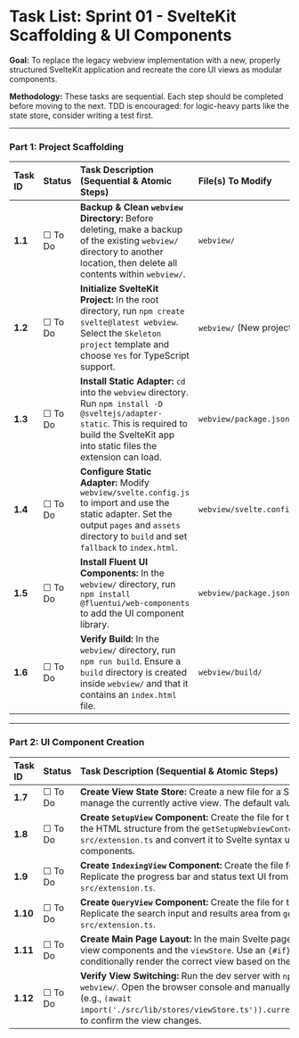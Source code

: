 # Task List: Sprint 01 - SvelteKit Scaffolding & UI Components

**Goal:** To replace the legacy webview implementation with a new, properly structured SvelteKit application and recreate the core UI views as modular components.

**Methodology:** These tasks are sequential. Each step should be completed before moving to the next. TDD is encouraged: for logic-heavy parts like the state store, consider writing a test first.

---

### **Part 1: Project Scaffolding**

| Task ID | Status | Task Description (Sequential & Atomic Steps) | File(s) To Modify |
| :--- | :--- | :--- | :--- |
| **1.1** | ☐ To Do | **Backup & Clean `webview` Directory:** Before deleting, make a backup of the existing `webview/` directory to another location, then delete all contents within `webview/`. | `webview/` |
| **1.2** | ☐ To Do | **Initialize SvelteKit Project:** In the root directory, run `npm create svelte@latest webview`. Select the `Skeleton project` template and choose `Yes` for TypeScript support. | `webview/` (New project) |
| **1.3** | ☐ To Do | **Install Static Adapter:** `cd` into the `webview` directory. Run `npm install -D @sveltejs/adapter-static`. This is required to build the SvelteKit app into static files the extension can load. | `webview/package.json` |
| **1.4** | ☐ To Do | **Configure Static Adapter:** Modify `webview/svelte.config.js` to import and use the static adapter. Set the output `pages` and `assets` directory to `build` and set `fallback` to `index.html`. | `webview/svelte.config.js` |
| **1.5** | ☐ To Do | **Install Fluent UI Components:** In the `webview/` directory, run `npm install @fluentui/web-components` to add the UI component library. | `webview/package.json` |
| **1.6** | ☐ To Do | **Verify Build:** In the `webview/` directory, run `npm run build`. Ensure a `build` directory is created inside `webview/` and that it contains an `index.html` file. | `webview/build/` |

---

### **Part 2: UI Component Creation**

| Task ID | Status | Task Description (Sequential & Atomic Steps) | File(s) To Modify |
| :--- | :--- | :--- | :--- |
| **1.7** | ☐ To Do | **Create View State Store:** Create a new file for a Svelte writable store to manage the currently active view. The default value should be `'setup'`. | `webview/src/lib/stores/viewStore.ts` (New) |
| **1.8** | ☐ To Do | **Create `SetupView` Component:** Create the file for the Setup view. Copy the HTML structure from the `getSetupWebviewContent` function in `src/extension.ts` and convert it to Svelte syntax using Fluent UI components. | `webview/src/lib/components/SetupView.svelte` (New) |
| **1.9** | ☐ To Do | **Create `IndexingView` Component:** Create the file for the Indexing view. Replicate the progress bar and status text UI from `getWebviewContent` in `src/extension.ts`. | `webview/src/lib/components/IndexingView.svelte` (New) |
| **1.10**| ☐ To Do | **Create `QueryView` Component:** Create the file for the Query view. Replicate the search input and results area from `getWebviewContent` in `src/extension.ts`. | `webview/src/lib/components/QueryView.svelte` (New) |
| **1.11**| ☐ To Do | **Create Main Page Layout:** In the main Svelte page, import the three view components and the `viewStore`. Use an `{#if}` block to conditionally render the correct view based on the store's value. | `webview/src/routes/+page.svelte` |
| **1.12**| ☐ To Do | **Verify View Switching:** Run the dev server with `npm run dev` in `webview/`. Open the browser console and manually set the store's value (e.g., `(await import('./src/lib/stores/viewStore.ts')).currentView.set('query')`) to confirm the view changes. | `(Manual Test)` |
